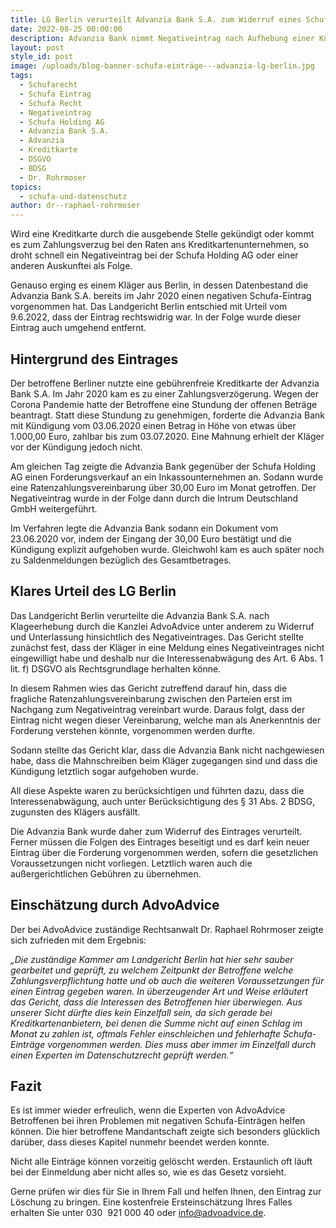 ```yaml
---
title: LG Berlin verurteilt Advanzia Bank S.A. zum Widerruf eines Schufa-Eintrages
date: 2022-08-25 00:00:00
description: Advanzia Bank nimmt Negativeintrag nach Aufhebung einer Kündigung vor
layout: post
style_id: post
image: /uploads/blog-banner-schufa-einträge---advanzia-lg-berlin.jpg
tags:
  - Schufarecht
  - Schufa Eintrag
  - Schufa Recht
  - Negativeintrag
  - Schufa Holding AG
  - Advanzia Bank S.A.
  - Advanzia
  - Kreditkarte
  - DSGVO
  - BDSG
  - Dr. Rohrmoser
topics:
  - schufa-und-datenschutz
author: dr--raphael-rohrmoser
---
```

Wird eine Kreditkarte durch die ausgebende Stelle gekündigt oder kommt es zum Zahlungsverzug bei den Raten ans Kreditkartenunternehmen, so droht schnell ein Negativeintrag bei der Schufa Holding AG oder einer anderen Auskunftei als Folge.

Genauso erging es einem Kläger aus Berlin, in dessen Datenbestand die Advanzia Bank S.A. bereits im Jahr 2020 einen negativen Schufa-Eintrag vorgenommen hat. Das Landgericht Berlin entschied mit Urteil vom 9.6.2022, dass der Eintrag rechtswidrig war. In der Folge wurde dieser Eintrag auch umgehend entfernt.

## **Hintergrund des Eintrages**

Der betroffene Berliner nutzte eine gebührenfreie Kreditkarte der Advanzia Bank S.A. Im Jahr 2020 kam es zu einer Zahlungsverzögerung. Wegen der Corona Pandemie hatte der Betroffene eine Stundung der offenen Beträge beantragt. Statt diese Stundung zu genehmigen, forderte die Advanzia Bank mit Kündigung vom 03.06.2020 einen Betrag in Höhe von etwas über 1.000,00 Euro, zahlbar bis zum 03.07.2020. Eine Mahnung erhielt der Kläger vor der Kündigung jedoch nicht.

Am gleichen Tag zeigte die Advanzia Bank gegenüber der Schufa Holding AG einen Forderungsverkauf an ein Inkassounternehmen an. Sodann wurde eine Ratenzahlungsvereinbarung über 30,00 Euro im Monat getroffen. Der Negativeintrag wurde in der Folge dann durch die Intrum Deutschland GmbH weitergeführt.

Im Verfahren legte die Advanzia Bank sodann ein Dokument vom 23.06.2020 vor, indem der Eingang der 30,00 Euro bestätigt und die Kündigung explizit aufgehoben wurde. Gleichwohl kam es auch später noch zu Saldenmeldungen bezüglich des Gesamtbetrages.

## **Klares Urteil des LG Berlin**

Das Landgericht Berlin verurteilte die Advanzia Bank S.A. nach Klageerhebung durch die Kanzlei AdvoAdvice unter anderem zu Widerruf und Unterlassung hinsichtlich des Negativeintrages. Das Gericht stellte zunächst fest, dass der Kläger in eine Meldung eines Negativeintrages nicht eingewilligt habe und deshalb nur die Interessenabwägung des Art. 6 Abs. 1 lit. f) DSGVO als Rechtsgrundlage herhalten könne.

In diesem Rahmen wies das Gericht zutreffend darauf hin, dass die fragliche Ratenzahlungsvereinbarung zwischen den Parteien erst im Nachgang zum Negativeintrag vereinbart wurde. Daraus folgt, dass der Eintrag nicht wegen dieser Vereinbarung, welche man als Anerkenntnis der Forderung verstehen könnte, vorgenommen werden durfte.

Sodann stellte das Gericht klar, dass die Advanzia Bank nicht nachgewiesen habe, dass die Mahnschreiben beim Kläger zugegangen sind und dass die Kündigung letztlich sogar aufgehoben wurde.

All diese Aspekte waren zu berücksichtigen und führten dazu, dass die Interessenabwägung, auch unter Berücksichtigung des &sect; 31 Abs. 2 BDSG, zugunsten des Klägers ausfällt.

Die Advanzia Bank wurde daher zum Widerruf des Eintrages verurteilt. Ferner müssen die Folgen des Eintrages beseitigt und es darf kein neuer Eintrag über die Forderung vorgenommen werden, sofern die gesetzlichen Voraussetzungen nicht vorliegen. Letztlich waren auch die au&szlig;ergerichtlichen Gebühren zu übernehmen.

## **Einschätzung durch AdvoAdvice**

Der bei AdvoAdvice zuständige Rechtsanwalt Dr. Raphael Rohrmoser zeigte sich zufrieden mit dem Ergebnis:

*„Die zuständige Kammer am Landgericht Berlin hat hier sehr sauber gearbeitet und geprüft, zu welchem Zeitpunkt der Betroffene welche Zahlungsverpflichtung hatte und ob auch die weiteren Voraussetzungen für einen Eintrag gegeben waren. In überzeugender Art und Weise erläutert das Gericht, dass die Interessen des Betroffenen hier überwiegen. Aus unserer Sicht dürfte dies kein Einzelfall sein, da sich gerade bei Kreditkartenanbietern, bei denen die Summe nicht auf einen Schlag im Monat zu zahlen ist, oftmals Fehler einschleichen und fehlerhafte Schufa-Einträge vorgenommen werden. Dies muss aber immer im Einzelfall durch einen Experten im Datenschutzrecht geprüft werden.“*

## Fazit

Es ist immer wieder erfreulich, wenn die Experten von AdvoAdvice Betroffenen bei ihren Problemen mit negativen Schufa-Einträgen helfen können. Die hier betroffene Mandantschaft zeigte sich besonders glücklich darüber, dass dieses Kapitel nunmehr beendet werden konnte.

Nicht alle Einträge können vorzeitig gelöscht werden. Erstaunlich oft läuft bei der Einmeldung aber nicht alles so, wie es das Gesetz vorsieht.

Gerne prüfen wir dies für Sie in Ihrem Fall und helfen Ihnen, den Eintrag zur Löschung zu bringen. Eine kostenfreie Ersteinschätzung Ihres Falles erhalten Sie unter 030 &nbsp;921 000 40 oder info@advoadvice.de.&nbsp;

&nbsp;